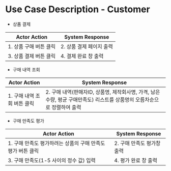 # Use Case Description - Customer

- 상품 결제  

| Actor Action | System Response |
| --- | --- |
| 1. 상품 구매 버튼 클릭 | 2. 상품 결제 페이지 출력 |
| 3. 상품 결제 버튼 클릭 | 4. 결제 완료 창 출력 |


- 구매 내역 조회
  
|Actor Action | System Response |
| --- | --- |
| 1. 구매 내역 조회 버튼 클릭 | 2. 구매 내역(판매자ID, 상품명, 제작회사명, 가격, 남은수량, 평균 구매만족도) 리스트를 상품명의 오름차순으로 정렬하여 출력 | 


- 구매 만족도 평가
  
|Actor Action | System Response |
| --- | --- |
| 1. 구매 만족도 평가하려는 상품의 구매 만족도 평가 버튼 클릭 | 2. 구매 만족도 평가창 출력 |
| 3. 구매 만족도(1-5 사이의 정수 값) 입력 | 4. 평가 완료 창 출력 |